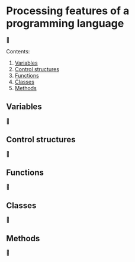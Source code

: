 # Processing features of a programming language

🚧

Contents:

1. [Variables](#variables)
1. [Control structures](#control-structures)
1. [Functions](#functions)
1. [Classes](#classes)
1. [Methods](#methods)

## Variables

🚧

## Control structures

🚧

## Functions

🚧

## Classes

🚧

## Methods

🚧